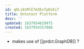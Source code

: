 ```yaml
---
id: qOLs8zMlE7m3ExfpDsEi7
title: Ontotext Platform
desc: ''
updated: 1637954629975
created: 1637954357888
---
```




- makes use of [[prdct.GraphDB]] ?
